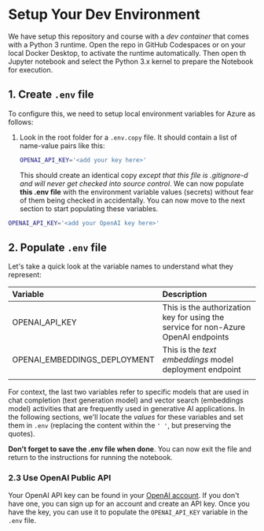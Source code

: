 # Setup Your Dev Environment

We have setup this repository and course with a _dev container_ that comes with a Python 3 runtime. Open the repo in GitHub Codespaces or on your local Docker Desktop, to activate the runtime automatically. Then open th Jupyter notebook and select the Python 3.x kernel to prepare the Notebook for execution.

## 1. Create `.env` file

To configure this, we need to setup local environment variables for Azure as follows:

1. Look in the root folder for a `.env.copy` file. It should contain a list of name-value pairs like this:

   ```bash
   OPENAI_API_KEY='<add your key here>'
   ```

   This should create an identical copy _except that this file is .gitignore-d and will never get checked into source control_. We can now populate **this .env file** with the environment variable values (secrets) without fear of them being checked in accidentally. You can now move to the next section to start populating these variables.

```bash
OPENAI_API_KEY='<add your OpenAI key here>'
```

## 2. Populate `.env` file

Let's take a quick look at the variable names to understand what they represent:

| Variable                           | Description                                                                        |
| :--------------------------------- | :--------------------------------------------------------------------------------- |
| OPENAI_API_KEY                     | This is the authorization key for using the service for non-Azure OpenAI endpoints |
| OPENAI_EMBEDDINGS_DEPLOYMENT       | This is the _text embeddings_ model deployment endpoint                            |
|                                    |                                                                                    |

For context, the last two variables refer to specific models that are used in chat completion (text generation model) and vector search (embeddings model) activities that are frequently used in generative AI applications. In the following sections, we'll locate the _values_ for these variables and set them in `.env` (replacing the content within the `' '`, but preserving the quotes).


**Don't forget to save the .env file when done**. You can now exit the file and return to the instructions for running the notebook.

### 2.3 Use OpenAI Public API

Your OpenAI API key can be found in your [OpenAI account](https://platform.openai.com/api-keys?WT.mc_id=academic-105485-koreyst). If you don't have one, you can sign up for an account and create an API key. Once you have the key, you can use it to populate the `OPENAI_API_KEY` variable in the `.env` file.
